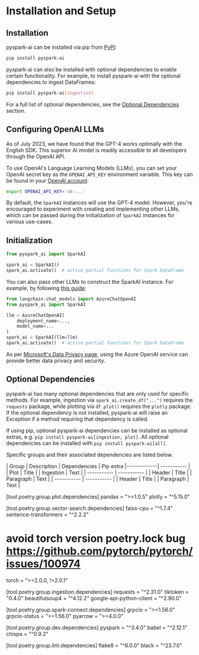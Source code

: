 # Installation and Setup

## Installation

pyspark-ai can be installed via pip from [PyPI](https://pypi.org/project/pyspark-ai/):
```bash
pip install pyspark-ai
```

pyspark-ai can also be installed with optional dependencies to enable certain functionality. 
For example, to install pyspark-ai with the optional dependencies to ingest DataFrames:

```bash
pip install pyspark-ai[ingestion]
```

For a full list of optional dependencies, see the [Optional Dependencies](#optional-dependencies) section.

## Configuring OpenAI LLMs
As of July 2023, we have found that the GPT-4 works optimally with the English SDK. This superior AI model is readily accessible to all developers through the OpenAI API.

To use OpenAI's Language Learning Models (LLMs), you can set your OpenAI secret key as the `OPENAI_API_KEY` environment variable. This key can be found in your [OpenAI account](https://platform.openai.com/account/api-keys):
```bash
export OPENAI_API_KEY='sk-...'
```
By default, the `SparkAI` instances will use the GPT-4 model. However, you're encouraged to experiment with creating and implementing other LLMs, which can be passed during the initialization of `SparkAI` instances for various use-cases.

## Initialization

``` py
from pyspark_ai import SparkAI

spark_ai = SparkAI()
spark_ai.activate()  # active partial functions for Spark DataFrame
```

You can also pass other LLMs to construct the SparkAI instance. For example, by following [this guide](https://python.langchain.com/docs/integrations/chat/azure_chat_openai):
``` py
from langchain.chat_models import AzureChatOpenAI
from pyspark_ai import SparkAI

llm = AzureChatOpenAI(
    deployment_name=...,
    model_name=...
)
spark_ai = SparkAI(llm=llm)
spark_ai.activate()  # active partial functions for Spark DataFrame
```

As per [Microsoft's Data Privacy page](https://learn.microsoft.com/en-us/legal/cognitive-services/openai/data-privacy), using the Azure OpenAI service can provide better data privacy and security.

## Optional Dependencies

pyspark-ai has many optional dependencies that are only used for specific methods. 
For example, ingestion via `spark_ai.create_df("...")` requires the `requests` package, while plotting via `df.plot()` requires the `plotly` package. 
If the optional dependency is not installed, pyspark-ai will raise an Exception if a method requiring that dependency is called.

If using pip, optional pyspark-ai dependencies can be installed as optional extras, e.g. `pip install pyspark-ai[ingestion, plot]`. 
All optional dependencies can be installed with `pip install pyspark-ai[all]`.

Specific groups and their associated dependencies are listed below.

| Group       | Description | Dependencies | Pip extra
|-------------| ----------- |
| Plot        | Title       |
| Ingestion   | Text        |
| ----------- | ----------- |
| Header      | Title       |
| Paragraph   | Text        |
| ----------- | ----------- |
| Header      | Title       |
| Paragraph   | Text        |

[tool.poetry.group.plot.dependencies]
pandas = ">=1.0.5"
plotly = "^5.15.0"

[tool.poetry.group.vector-search.dependencies]
faiss-cpu = "^1.7.4"
sentence-transformers = "^2.2.2"
# avoid torch version poetry.lock bug https://github.com/pytorch/pytorch/issues/100974
torch = ">=2.0.0, !=2.0.1"

[tool.poetry.group.ingestion.dependencies]
requests = "^2.31.0"
tiktoken = "0.4.0"
beautifulsoup4 = "^4.12.2"
google-api-python-client = "^2.90.0"

[tool.poetry.group.spark-connect.dependencies]
grpcio = ">=1.56.0"
grpcio-status = ">=1.56.0"
pyarrow = ">=4.0.0"

[tool.poetry.group.dev.dependencies]
pyspark = "^3.4.0"
babel = "^2.12.1"
chispa = "^0.9.2"

[tool.poetry.group.lint.dependencies]
flake8 = "^6.0.0"
black = "^23.7.0"